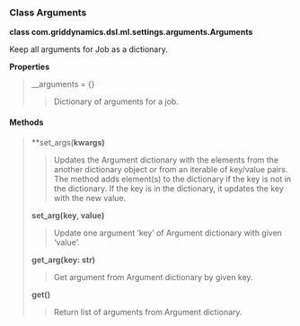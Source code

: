 ### Class Arguments

**class com.griddynamics.dsl.ml.settings.arguments.Arguments**

Keep all arguments for Job as a dictionary.

**Properties**   
> __arguments = {}
> > Dictionary of arguments for a job.  


#### Methods
> **set_args(**kwargs)**
> > Updates the Argument dictionary with the elements from the another dictionary object or from an iterable of key/value pairs. The method adds element(s) to the dictionary if the key is not in the dictionary. If the key is in the dictionary, it updates the key with the new value.   
>
> **set_arg(key, value)**
> > Update one argument ‘key’ of Argument dictionary with given ‘value’.  
>
> **get_arg(key: str)**
> > Get argument from Argument dictionary by given key.
>
> **get()**
> > Return list of arguments from Argument dictionary.
